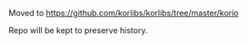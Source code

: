 Moved to <https://github.com/korlibs/korlibs/tree/master/korio>

Repo will be kept to preserve history.

